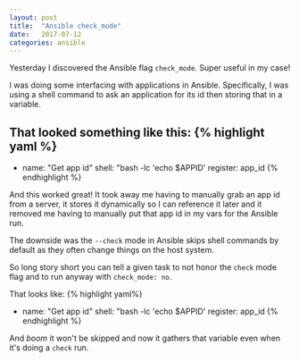```yaml
---
layout: post
title:  "Ansible check_mode"
date:   2017-07-12
categories: ansible
---
```

Yesterday I discovered the Ansible flag `check_mode`. Super useful in my case!

I was doing some interfacing with applications in Ansible. Specifically, I was using a shell command to ask an application for its id then storing that in a variable.

That looked something like this:
{% highlight yaml %}
---
- name: "Get app id"
  shell: "bash -lc 'echo $APPID'
  register: app_id
{% endhighlight %}

And this worked great! It took away me having to manually grab an app id from a server, it stores it dynamically so I can reference it later and it removed me having to manually put that app id in my vars for the Ansible run.

The downside was the `--check` mode in Ansible skips shell commands by default as they often change things on the host system.

So long story short you can tell a given task to not honor the `check` mode flag and to run anyway with `check_mode: no`.

That looks like:
{% highlight yaml%}
- name: "Get app id"
  shell: "bash -lc 'echo $APPID'
  register: app_id
{% endhighlight %}

And _boom_ it won't be skipped and now it gathers that variable even when it's doing a `check` run.

